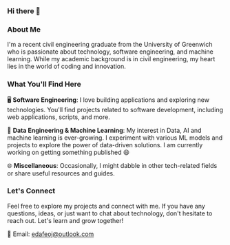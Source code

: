 ### Hi there 👋
### About Me
I'm a recent civil engineering graduate from the University of Greenwich who is passionate about technology, software engineering, and machine learning. While my academic background is in civil engineering, my heart lies in the world of coding and innovation.

### What You'll Find Here
🖥️ **Software Engineering**: I love building applications and exploring new technologies. You'll find projects related to software development, including web applications, scripts, and more.

🤖 **Data Engineering & Machine Learning**: My interest in Data, AI and machine learning is ever-growing. I experiment with various ML models and projects to explore the power of data-driven solutions. I am currently working on getting something published 😄

🌐 **Miscellaneous**: Occasionally, I might dabble in other tech-related fields or share useful resources and guides.

### Let's Connect
Feel free to explore my projects and connect with me. If you have any questions, ideas, or just want to chat about technology, don't hesitate to reach out. Let's learn and grow together!

📧 Email: [edafeoj@outlook.com](mailto:edafeoj@outlook.com)
<!--
**Matthew-Oj/Matthew-Oj** is a ✨ _special_ ✨ repository because its `README.md` (this file) appears on your GitHub profile.

Here are some ideas to get you started:

- 🔭 I’m currently working on ...
- 🌱 I’m currently learning ...
- 👯 I’m looking to collaborate on ...
- 🤔 I’m looking for help with ...
- 💬 Ask me about ...
- 📫 How to reach me: ...
- 😄 Pronouns: ...
- ⚡ Fun fact: ...
-->
